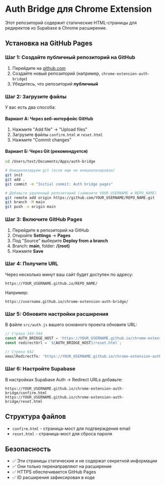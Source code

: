 # Auth Bridge для Chrome Extension

Этот репозиторий содержит статические HTML-страницы для редиректов из Supabase в Chrome расширение.

## Установка на GitHub Pages

### Шаг 1: Создайте публичный репозиторий на GitHub

1. Перейдите на [github.com](https://github.com)
2. Создайте новый репозиторий (например, `chrome-extension-auth-bridge`)
3. Убедитесь, что репозиторий **публичный**

### Шаг 2: Загрузите файлы

У вас есть два способа:

#### Вариант А: Через веб-интерфейс GitHub
1. Нажмите "Add file" → "Upload files"
2. Загрузите файлы `confirm.html` и `reset.html`
3. Нажмите "Commit changes"

#### Вариант Б: Через Git (рекомендуется)

```bash
cd /Users/test/Documents/Apps/auth-bridge

# Инициализируем git (если еще не инициализирован)
git init
git add .
git commit -m "Initial commit: Auth bridge pages"

# Добавьте удаленный репозиторий (замените YOUR_USERNAME и REPO_NAME)
git remote add origin https://github.com/YOUR_USERNAME/REPO_NAME.git
git branch -M main
git push -u origin main
```

### Шаг 3: Включите GitHub Pages

1. Перейдите в репозиторий на GitHub
2. Откройте **Settings** → **Pages**
3. Под "Source" выберите **Deploy from a branch**
4. Branch: **main**, folder: **/(root)**
5. Нажмите **Save**

### Шаг 4: Получите URL

Через несколько минут ваш сайт будет доступен по адресу:
```
https://YOUR_USERNAME.github.io/REPO_NAME/
```

Например:
```
https://username.github.io/chrome-extension-auth-bridge/
```

### Шаг 5: Обновите настройки расширения

В файле `src/auth.js` вашего основного проекта обновите URL:

```javascript
// Строка 343-344
const AUTH_BRIDGE_HOST = 'https://YOUR_USERNAME.github.io/chrome-extension-auth-bridge';
const redirectUrl = `${AUTH_BRIDGE_HOST}/reset.html`;

// Строка 642
emailRedirectTo: 'https://YOUR_USERNAME.github.io/chrome-extension-auth-bridge/confirm.html'
```

### Шаг 6: Настройте Supabase

В настройках Supabase Auth → Redirect URLs добавьте:
```
https://YOUR_USERNAME.github.io/chrome-extension-auth-bridge/confirm.html
https://YOUR_USERNAME.github.io/chrome-extension-auth-bridge/reset.html
```

## Структура файлов

- `confirm.html` - страница-мост для подтверждения email
- `reset.html` - страница-мост для сброса пароля

## Безопасность

- ✅ Эти страницы статические и не содержат секретной информации
- ✅ Они только перенаправляют на расширение
- ✅ HTTPS обеспечивается GitHub Pages
- ✅ ID расширения зафиксирован в коде